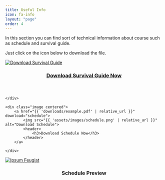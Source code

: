 ```yaml
---
title: Useful Info
icon: fa-info
layout: "page"
order: 4
---
```


<p>In this section you can find sort of technical information about course such as schedule and survival guide.</p>

<p>Just click on the icon below to download the file.</p>
<div class="row">
	<div class="image centered">
		<a href="{{ 'downloads/example.pdf' | relative_url }}" download="survival_guide">
			<img src="{{ 'assets/images/survival.png' | relative_url }}" alt="Download Survival Guide">
			<header>
				<h3>Download Survival Guide Now</h3>
			</header>
		</a>
		
	</div>

	<div class="image centered">
		<a href="{{ 'downloads/example.pdf' | relative_url }}" download="schedule">
			<img src="{{ 'assets/images/schedule.png' | relative_url }}" alt="Download Schedule">
			<header>
				<h3>Download Schedule Now</h3>
			</header>
		</a>
		
	</div>
</div>
<div class="item">
		<a href="#description" class="image fit" ><img src="{{ 'assets/images/pic02.jpg' | relative_url }}" alt="Ipsum Feugiat" /></a>
	<header>
	  <h3>Schedule Preview</h3>
	</header>
		
</div>

